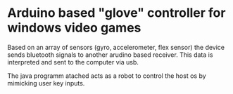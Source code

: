 # Arduino based "glove" controller for windows video games

Based on an array of sensors (gyro, accelerometer, flex sensor) the device sends bluetooth signals to another
arudino based receiver. This data is interpreted and sent to the computer via usb.

The java programm atached acts as a robot to control the host os by mimicking user key inputs.
